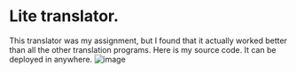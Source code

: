 # Lite translator.
This translator was my assignment, but I found that it actually worked better than all the other translation programs. Here is my source code.
It can be deployed in anywhere.
![image](https://github.com/Niki9001/TranslatorWithoutDatabase/assets/101936621/029a0b46-fc45-4c50-87ee-83e00e981e45)
